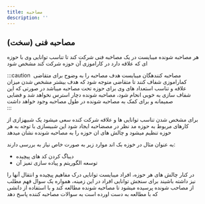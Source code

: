 ```yaml
---
title: مصاحبه
description: ''
---
```


## مصاحبه فنی (سخت)

هر مصاحبه شونده میبایست در یک مصاخبه فنی شرکت کند تا تناسب توانایی وی با حوزه ای که علاقه دارد در کاراموزی آن حوزه شرکت
کند مشخص شود

:::caution ‌
مصاحبه کنندهگان میبایست هدف مصاحبه را به وضوح برای متقاضی کماراموزی شفاف کنند تا متقاضی متوجه شود که هدف بیشتر مشخص شدن
میزان علاقه و تناسب استعداد های وی برای حوزه تحت مصاحبه میباشد
در صورتی که این شفاف سازی به خوبی انحام شود، مصاحبه شونده دچار استرس نخواهد شد و فضایی صمیمانه و برای کمک به مصاحبه
شونده در طول مصاحبه وجود خواهد داشت  
:::

برای مشخص شدن تناسب توانایی ها و علاقه شرکت کنده سعی میشود یک شبیهزازی از کارهای مربوط به حوزه مد نظر در مصضاحبه ایجاد
شود
این شبیسازی با توجه به هر حوزه تنظیم میشود و چالش های ان حوزه را به مصاحبه شونده نشان میدهد

به عنوان مثال در خوزه بک اند موارد زیر به صورت خاص نیاز به بررسی دارند:

- دیباگ کردن کد های پیچیده
- توسعه الگوریتم و پیاده سازی تمیز آن

در کنار چالش های هر حوزه، افراد میبایست توانایی درک مفاهیم پیچیده و انتقال آنها را نیز داشته باشیند
برای سنجش توانایی افراد در این زمینه، همواره یک سوال فهم مطلب از مصاحب شونده پرسیده میشود تا مصاحبه شونده مطالعه کند و
با استفاده از دانشی که با مطالعه به دست اورده است به سوالات مصاحبه کننده پاسخ دهد